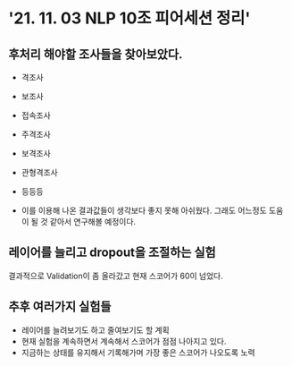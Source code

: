 # '21. 11. 03 NLP 10조 피어세션 정리'

## 후처리 해야할 조사들을 찾아보았다.

- 격조사
- 보조사
- 접속조사
- 주격조사
- 보격조사
- 관형격조사
- 등등등

- 이를 이용해 나온 결과값들이 생각보다 좋지 못해 아쉬웠다. 그래도 어느정도 도움이 될 것 같아서 연구해볼 예정이다.

## 레이어를 늘리고 dropout을 조절하는 실험

결과적으로 Validation이 좀 올라갔고 현재 스코어가 60이 넘었다.

## 추후 여러가지 실험들

- 레이어를 늘려보기도 하고 줄여보기도 할 계획
- 현재 실험을 계속하면서 계속해서 스코어가 점점 나아지고 있다.
- 지금하는 상태를 유지해서 기록해가며 가장 좋은 스코어가 나오도록 노력
